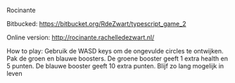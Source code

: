 Rocinante 

Bitbucked: 
https://bitbucket.org/RdeZwart/typescript_game_2

Online version: 
http://rocinante.rachelledezwart.nl/

How to play: 
Gebruik de WASD keys om de ongevulde circles te ontwijken. Pak de groen en blauwe boosters. De groene booster geeft 1 extra health en 5 punten. De blauwe booster geeft 10 extra punten. Blijf zo lang mogelijk in leven 



